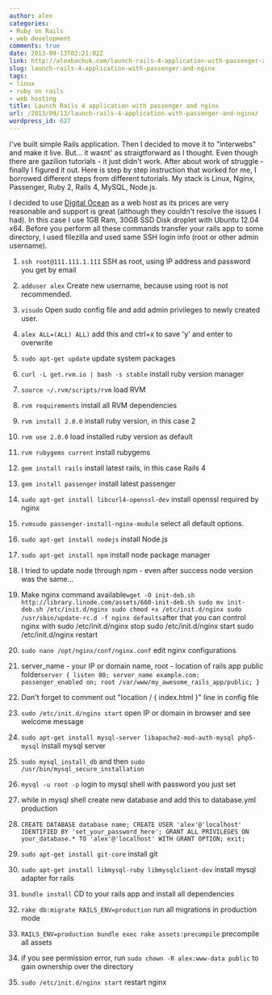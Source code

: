 ```yaml
---
author: alex
categories:
- Ruby on Rails
- web development
comments: true
date: 2013-09-13T02:21:02Z
link: http://alexbachuk.com/launch-rails-4-application-with-passenger-and-nginx/
slug: launch-rails-4-application-with-passenger-and-nginx
tags:
- linux
- ruby on rails
- web hosting
title: Launch Rails 4 application with passenger and nginx
url: /2013/09/13/launch-rails-4-application-with-passenger-and-nginx/
wordpress_id: 627
---
```


I've built simple Rails application. Then I decided to move it to "interwebs" and make it live. But... it wasnt' as straigtforward as I thought. Even though there are gazilion tutorials - it just didn't work. After about work of struggle - finally I figured it out. Here is step by step instruction that worked for me, I borrowed different steps from different tutorials. My stack is Linux, Nginx, Passenger, Ruby 2, Rails 4, MySQL, Node.js.

I decided to use [Digital Ocean](https://www.digitalocean.com) as a web host as its prices are very reasonable and support is great (although they couldn't resolve the issues I had). In this case I use 1GB Ram, 30GB SSD Disk droplet with Ubuntu 12.04 x64. Before you perform all these commands transfer your rails app to some directory, I used filezilla and used same SSH login info (root or other admin username).



	
  1. `ssh root@111.111.1.111` SSH as root, using IP address and password you get by email

	
  2. `adduser alex` Create new username, because using root is not recommended.

	
  3. `visudo` Open sudo config file and add admin privileges to newly created user.

	
  4. `alex ALL=(ALL) ALL)` add this and ctrl+x to save 'y' and enter to overwrite

	
  5. `sudo apt-get update` update system packages

	
  6. `curl -L get.rvm.io | bash -s stable` install ruby version manager

	
  7. `source ~/.rvm/scripts/rvm` load RVM

	
  8. `rvm requirements` install all RVM dependencies

	
  9. `rvm install 2.0.0` install ruby version, in this case 2

	
  10. `rvm use 2.0.0` load installed ruby version as default

	
  11. `rvm rubygems current` install rubygems

	
  12. `gem install rails` install latest rails, in this case Rails 4

	
  13. `gem install passenger` install latest passenger

	
  14. `sudo apt-get install libcurl4-openssl-dev` install openssl required by nginx

	
  15. `rvmsudo passenger-install-nginx-module` select all default options.

	
  16. `sudo apt-get install nodejs` install Node.js

	
  17. `sudo apt-get install npm` install node package manager

	
  18. I tried to update node through npm - even after success node version was the same...

	
  19. Make nginx command available``wget -O init-deb.sh http://library.linode.com/assets/660-init-deb.sh
sudo mv init-deb.sh /etc/init.d/nginx
sudo chmod +x /etc/init.d/nginx
sudo /usr/sbin/update-rc.d -f nginx defaults``after that you can control nginx with
sudo /etc/init.d/nginx stop
sudo /etc/init.d/nginx start
sudo /etc/init.d/nginx restart

	
  20. `sudo nano /opt/nginx/conf/nginx.conf` edit nginx configurations

	
  21. server_name - your IP or domain name, root - location of rails app public folder`server {
listen 80;
server_name example.com;
passenger_enabled on;
root /var/www/my_awesome_rails_app/public;
}`

	
  22. Don't forget to comment out "location / { index.html }" line in config file

	
  23. `sudo /etc/init.d/nginx start` open IP or domain in browser and see welcome message

	
  24. `sudo apt-get install mysql-server libapache2-mod-auth-mysql php5-mysql` install mysql server

	
  25. `sudo mysql_install_db` and then `sudo /usr/bin/mysql_secure_installation`

	
  26. `mysql -u root -p` login to mysql shell with password you just set

	
  27. while in mysql shell create new database and add this to database.yml production

	
  28. `
CREATE DATABASE database name;
CREATE USER 'alex'@'localhost' IDENTIFIED BY 'set_your_password_here';
GRANT ALL PRIVILEGES ON your_database.* TO 'alex'@'localhost' WITH GRANT OPTION;
exit;
`

	
  29. `sudo apt-get install git-core` install git

	
  30. `sudo apt-get install libmysql-ruby libmysqlclient-dev` install mysql adapter for rails

	
  31. `bundle install` CD to your rails app and install all dependencies

	
  32. `rake db:migrate RAILS_ENV=production` run all migrations in production mode

	
  33. `RAILS_ENV=production bundle exec rake assets:precompile` precompile all assets

	
  34. if you see permission error, run `sudo chown -R alex:www-data public` to gain ownership over the directory

	
  35. `sudo /etc/init.d/nginx start` restart nginx



